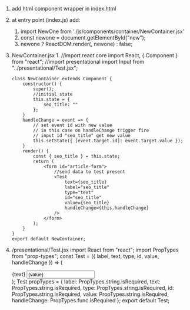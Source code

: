 1. add html component wrapper in index.html
   <div id="new"></div>
2. at entry point (index.js) add:
    1. import NewOne from './js/components/container/NewContainer.jsx'
    2. const newone = document.getElementById("new");
    3. newone ? ReactDOM.render(<NewOne />, newone) : false;
3. NewContainer.jsx
    1.
       //import react core
       import React, { Component } from "react";
       //import presentational
       import Input from "../presentational/Test.jsx";

       class NewContainer extends Component {
           constructor() {
               super();
               //initial state
               this.state = {
                   seo_title: ""
               };
           }
           handleChange = event => {
               // set event id with new value
               // in this case on handleChange trigger fire
               // input id "seo_title" get new value
               this.setState({ [event.target.id]: event.target.value });
           }
           render() {
               const { seo_title } = this.state;
               return (
                   <form id="article-form">
                       //send data to test present
                       <Test
                           text={seo_title}
                           label="seo_title"
                           type="text"
                           id="seo_title"
                           value={seo_title}
                           handleChange={this.handleChange}
                       />
                   </form>
               );
           }
       }
       export default NewContainer;

4. /presentational/Test.jsx
    import React from "react";
    import PropTypes from "prop-types";
    const Test = ({ label, text, type, id, value, handleChange }) => (
        <div className="form-group">
            <label htmlFor={label}>{text}</label>
            <input
                type={type}
                className="form-control"
                id={id}
                value={value}
                onChange={handleChange}
                required
            />
        </div>
    );
    Test.propTypes = {
        label: PropTypes.string.isRequired,
        text: PropTypes.string.isRequired,
        type: PropTypes.string.isRequired,
        id: PropTypes.string.isRequired,
        value: PropTypes.string.isRequired,
        handleChange: PropTypes.func.isRequired
    };
    export default Test;